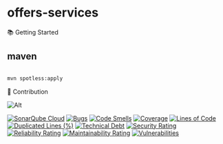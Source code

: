 # offers-services

📚 Getting Started

## maven

```bash

mvn spotless:apply
```

🤝 Contribution

![Alt](https://repobeats.axiom.co/api/embed/d4cf7922479fcc3027db9951a907371eb1e94a68.svg "Repobeats analytics image")

[![SonarQube Cloud](https://sonarcloud.io/images/project_badges/sonarcloud-light.svg)](https://sonarcloud.io/summary/new_code?id=rock-hu_offers-services)
[![Bugs](https://sonarcloud.io/api/project_badges/measure?project=rock-hu_offers-services&metric=bugs)](https://sonarcloud.io/summary/new_code?id=rock-hu_offers-services)
[![Code Smells](https://sonarcloud.io/api/project_badges/measure?project=rock-hu_offers-services&metric=code_smells)](https://sonarcloud.io/summary/new_code?id=rock-hu_offers-services)
[![Coverage](https://sonarcloud.io/api/project_badges/measure?project=rock-hu_offers-services&metric=coverage)](https://sonarcloud.io/summary/new_code?id=rock-hu_offers-services)
[![Lines of Code](https://sonarcloud.io/api/project_badges/measure?project=rock-hu_offers-services&metric=ncloc)](https://sonarcloud.io/summary/new_code?id=rock-hu_offers-services)
[![Duplicated Lines (%)](https://sonarcloud.io/api/project_badges/measure?project=rock-hu_offers-services&metric=duplicated_lines_density)](https://sonarcloud.io/summary/new_code?id=rock-hu_offers-services)
[![Technical Debt](https://sonarcloud.io/api/project_badges/measure?project=rock-hu_offers-services&metric=sqale_index)](https://sonarcloud.io/summary/new_code?id=rock-hu_offers-services)
[![Security Rating](https://sonarcloud.io/api/project_badges/measure?project=rock-hu_offers-services&metric=security_rating)](https://sonarcloud.io/summary/new_code?id=rock-hu_offers-services)
[![Reliability Rating](https://sonarcloud.io/api/project_badges/measure?project=rock-hu_offers-services&metric=reliability_rating)](https://sonarcloud.io/summary/new_code?id=rock-hu_offers-services)
[![Maintainability Rating](https://sonarcloud.io/api/project_badges/measure?project=rock-hu_offers-services&metric=sqale_rating)](https://sonarcloud.io/summary/new_code?id=rock-hu_offers-services)
[![Vulnerabilities](https://sonarcloud.io/api/project_badges/measure?project=rock-hu_offers-services&metric=vulnerabilities)](https://sonarcloud.io/summary/new_code?id=rock-hu_offers-services)
